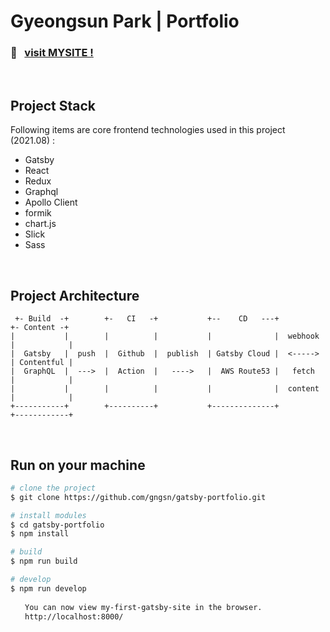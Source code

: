 # Gyeongsun Park | Portfolio

### 🔗 &nbsp; [visit MYSITE !](https://kyeongsun.com/)

<br/>

## Project Stack

Following items are core frontend technologies used in this project (2021.08) :

- Gatsby <!-- v3.11.1 -->
- React <!-- v17.0.1 -->
- Redux <!-- v7.2.4 -->
- Graphql <!-- v15.4.0 -->
- Apollo Client <!-- v3.4.7 -->
- formik <!-- v2.2.9 -->
- chart.js <!-- v3.5.0 -->
- Slick <!-- v0.28.1 -->
- Sass <!-- v1.37.5 -->

<br/>

## Project Architecture

```
 +- Build  -+        +-   CI   -+           +--    CD   ---+            +- Content -+
|           |        |          |           |              |  webhook  |            |
|  Gatsby   |  push  |  Github  |  publish  | Gatsby Cloud |  <----->  | Contentful |
|  GraphQL  |  --->  |  Action  |   ---->   |  AWS Route53 |   fetch   |            |
|           |        |          |           |              |  content  |            |
+-----------+        +----------+           +--------------+           +------------+

```

<br/>

## Run on your machine

``` bash
# clone the project
$ git clone https://github.com/gngsn/gatsby-portfolio.git

# install modules
$ cd gatsby-portfolio
$ npm install

# build
$ npm run build

# develop 
$ npm run develop
⠀
⠀  You can now view my-first-gatsby-site in the browser.
⠀  http://localhost:8000/
⠀
```